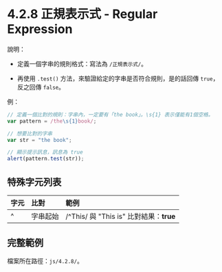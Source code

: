 # 4.2.8 正規表示式 - Regular Expression

說明：

* 定義一個字串的規則格式：寫法為 `/正規表示式/`。

* 再使用 `.test()` 方法，來驗證給定的字串是否符合規則，是的話回傳 `true`，反之回傳 `false`。

例：

```js
// 定義一個比對的規則：字串內，一定要有「the book」。\s{1} 表示僅能有1個空格。
var pattern = /the\s{1}book/;

// 想要比對的字串
var str = "the book";

// 顯示提示訊息，訊息為 true
alert(pattern.test(str));
```

## 特殊字元列表

| 字元 | 比對 | 範例 |
| :--- | :--- | :--- |
| ^ | 字串起始 | /^This/ 與 "This is" 比對結果：**true** |

## 完整範例

檔案所在路徑：`js/4.2.8/`。

